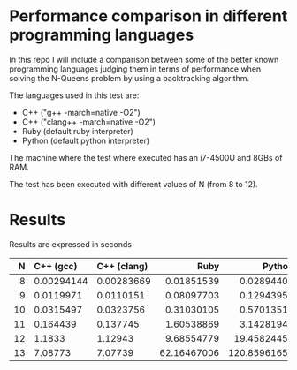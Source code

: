 # Performance comparison in different programming languages
In this repo I will include a comparison between some of the better known programming languages judging them in terms of performance when solving the N-Queens problem by using a backtracking algorithm.

The languages used in this test are:
* C++ ("g++ -march=native -O2")
* C++ ("clang++ -march=native -O2")
* Ruby (default ruby interpreter)
* Python (default python interpreter)

The machine where the test where executed has an i7-4500U and 8GBs of RAM.

The test has been executed with different values of N (from 8 to 12).

# Results

Results are expressed in seconds

| N  | C++ (gcc)  | C++ (clang) | Ruby        | Python       |
| --:|:---------- |:----------- | -----------:| ------------:|
|  8 | 0.00294144 | 0.00283669  |  0.01851539 |   0.02894401 |
|  9 | 0.0119971  | 0.0110151   |  0.08097703 |   0.12943959 |
| 10 | 0.0315497  | 0.0323756   |  0.31030105 |   0.57013511 |
| 11 | 0.164439   | 0.137745    |  1.60538869 |   3.14281940 |
| 12 | 1.1833     | 1.12943     |  9.68554779 |  19.45824456 |
| 13 | 7.08773    | 7.07739     | 62.16467006 | 120.85961651 |

